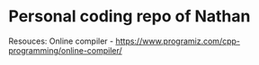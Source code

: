 # Personal coding repo of Nathan

Resouces:
Online compiler - https://www.programiz.com/cpp-programming/online-compiler/